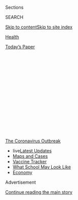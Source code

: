 <div id="app">

<div>

<div>

<div>

<div class="NYTAppHideMasthead css-1q2w90k e1suatyy0">

<div class="section css-ui9rw0 e1suatyy2">

<div class="css-eph4ug er09x8g0">

<div class="css-6n7j50">

</div>

<span class="css-1dv1kvn">Sections</span>

<div class="css-10488qs">

<span class="css-1dv1kvn">SEARCH</span>

</div>

[Skip to content](#site-content)[Skip to site
index](#site-index)

</div>

<div id="masthead-section-label" class="css-1wr3we4 eaxe0e00">

[Health](https://www.nytimes.com/section/health)

</div>

<div class="css-10698na e1huz5gh0">

</div>

</div>

<div id="masthead-bar-one" class="section hasLinks css-15hmgas e1csuq9d3">

<div class="css-uqyvli e1csuq9d0">

</div>

<div class="css-1uqjmks e1csuq9d1">

</div>

<div class="css-9e9ivx">

[](https://myaccount.nytimes.com/auth/login?response_type=cookie&client_id=vi)

</div>

<div class="css-1bvtpon e1csuq9d2">

[Today’s
Paper](https://www.nytimes.com/section/todayspaper)

</div>

</div>

</div>

</div>

<div data-aria-hidden="false">

<div id="site-content" data-role="main">

<div>

<div class="css-1aor85t" style="opacity:0.000000001;z-index:-1;visibility:hidden">

<div class="css-1hqnpie">

<div class="css-epjblv">

<span class="css-17xtcya">[Health](/section/health)</span><span class="css-x15j1o">|</span><span class="css-fwqvlz">How
to Reopen Schools: What Science and Other Countries Teach
Us</span>

</div>

<div class="css-k008qs">

<div class="css-1iwv8en">

<span class="css-18z7m18"></span>

<div>

</div>

</div>

<span class="css-1n6z4y">https://nyti.ms/2ZjbJj5</span>

<div class="css-1705lsu">

<div class="css-4xjgmj">

<div class="css-4skfbu" data-role="toolbar" data-aria-label="Social Media Share buttons, Save button, and Comments Panel with current comment count" data-testid="share-tools">

  - 
  - 
  - 
  - 
    
    <div class="css-6n7j50">
    
    </div>

  - 
  - 

</div>

</div>

</div>

</div>

</div>

</div>

<div id="NYT_TOP_BANNER_REGION" class="css-13pd83m">

<div>

<div id="styln-prism-menu-1592847958612" class="section interactive-content interactive-size-medium css-1edisqu">

<div class="css-17ih8de interactive-body">

<div id="scroll-container" class="css-1gj85ro">

[<span class="styln-title-wrap"><span class="css-1pje3qr">The
Coronavirus</span><span class="css-1pje3qr">
Outbreak</span></span>](https://www.nytimes.com/news-event/coronavirus?action=click&pgtype=Article&state=default&region=TOP_BANNER&context=storylines_menu)

  - <span class="css-kqxiym" data-emphasize="true">live</span>[Latest
    Updates](https://www.nytimes.com/2020/08/02/world/coronavirus-updates.html?action=click&pgtype=Article&state=default&region=TOP_BANNER&context=storylines_menu)
  - [Maps and
    Cases](https://www.nytimes.com/interactive/2020/us/coronavirus-us-cases.html?action=click&pgtype=Article&state=default&region=TOP_BANNER&context=storylines_menu)
  - [Vaccine
    Tracker](https://www.nytimes.com/interactive/2020/science/coronavirus-vaccine-tracker.html?action=click&pgtype=Article&state=default&region=TOP_BANNER&context=storylines_menu)
  - [What School May Look
    Like](https://www.nytimes.com/interactive/2020/07/29/us/schools-reopening-coronavirus.html?action=click&pgtype=Article&state=default&region=TOP_BANNER&context=storylines_menu)
  - [Economy](https://www.nytimes.com/live/2020/07/31/business/stock-market-today-coronavirus?action=click&pgtype=Article&state=default&region=TOP_BANNER&context=storylines_menu)

</div>

</div>

</div>

</div>

</div>

<div id="top-wrapper" class="css-1sy8kpn">

<div id="top-slug" class="css-l9onyx">

Advertisement

</div>

[Continue reading the main
story](#after-top)

<div class="ad top-wrapper" style="text-align:center;height:100%;display:block;min-height:250px">

<div id="top" class="place-ad" data-position="top" data-size-key="top">

</div>

</div>

<div id="after-top">

</div>

</div>

<div>

<div id="sponsor-wrapper" class="css-1hyfx7x">

<div id="sponsor-slug" class="css-19vbshk">

Supported by

</div>

[Continue reading the main
story](#after-sponsor)

<div id="sponsor" class="ad sponsor-wrapper" style="text-align:center;height:100%;display:block">

</div>

<div id="after-sponsor">

</div>

</div>

<div class="css-186x18t">

</div>

<div class="css-1vkm6nb ehdk2mb0">

# How to Reopen Schools: What Science and Other Countries Teach Us

</div>

The pressure to bring American students back to classrooms is intense,
but the calculus is tricky with infections still out of control in many
communities.

<div class="css-79elbk" data-testid="photoviewer-wrapper">

<div class="css-z3e15g" data-testid="photoviewer-wrapper-hidden">

</div>

<div class="css-1a48zt4 ehw59r15" data-testid="photoviewer-children">

![<span class="css-16f3y1r e13ogyst0" data-aria-hidden="true">A worker
sprayed disinfectant in a classroom in Ioannina,
Greece.</span><span class="css-cnj6d5 e1z0qqy90" itemprop="copyrightHolder"><span class="css-1ly73wi e1tej78p0">Credit...</span><span><span>Dimitris
Rapakoussis/EPA, via
Shutterstock</span></span></span>](https://static01.nyt.com/images/2020/07/12/science/00virus-schools-reopen01/merlin_170865825_2993c63a-7bb5-4ae4-853c-2f355b29af24-articleLarge.jpg?quality=75&auto=webp&disable=upscale)

</div>

</div>

<div class="css-18e8msd">

<div class="css-vp77d3 epjyd6m0">

<div class="css-1baulvz">

By [<span class="css-1baulvz" itemprop="name">Pam
Belluck</span>](https://www.nytimes.com/by/pam-belluck),
[<span class="css-1baulvz" itemprop="name">Apoorva
Mandavilli</span>](https://www.nytimes.com/by/apoorva-mandavilli) and
[<span class="css-1baulvz last-byline" itemprop="name">Benedict
Carey</span>](https://www.nytimes.com/by/benedict-carey)

</div>

</div>

  - 
    
    <div class="css-ld3wwf e16638kd2">
    
    July 11,
    2020
    
    </div>

  - 
    
    <div class="css-4xjgmj">
    
    <div class="css-d8bdto" data-role="toolbar" data-aria-label="Social Media Share buttons, Save button, and Comments Panel with current comment count" data-testid="share-tools">
    
      - 
      - 
      - 
      - 
        
        <div class="css-6n7j50">
        
        </div>
    
      - 
      - 
    
    </div>
    
    </div>

</div>

<div class="css-mdjrty">

[Leer en
español](https://www.nytimes.com/es/2020/07/27/espanol/ciencia-y-tecnologia/regreso-a-clases-coronavirus.html "Read in Spanish")

</div>

</div>

<div class="section meteredContent css-1r7ky0e" name="articleBody" itemprop="articleBody">

<div class="css-1fanzo5 StoryBodyCompanionColumn">

<div class="css-53u6y8">

As school districts across the United States consider whether and how to
restart in-person classes, their challenge is complicated by a pair of
fundamental uncertainties: No nation has tried to send children back to
school with the virus raging at levels like America’s, and the
scientific research about transmission in classrooms is limited.

The World Health Organization has now concluded that [the virus is
airborne](https://slack-redir.net/link?url=https%3A%2F%2Fwww.nytimes.com%2F2020%2F07%2F09%2Fhealth%2Fvirus-aerosols-who.html)
in crowded, indoor spaces with poor ventilation, a description that fits
many American schools. But there is enormous pressure to bring students
back — from parents, from pediatricians and child development
specialists, and from President Trump.

“I’m just going to say it: It feels like we’re playing Russian roulette
with our kids and our staff,” said Robin Cogan, a nurse at the Yorkship
School in Camden, N.J., who serves on the state’s committee on reopening
schools.

[Data from around the
world](https://www.cdc.gov/coronavirus/2019-ncov/hcp/pediatric-hcp.html#burden-disease-risk-factors)
clearly shows that children are far less likely to become seriously ill
from the coronavirus than adults. But there are big unanswered
questions, including how often children become infected and what role
they play in transmitting the virus. Some research suggests younger
children are less likely to infect other people than teenagers are,
which would make opening elementary schools less risky than high
schools, but the evidence is not conclusive.

</div>

</div>

<div class="css-1fanzo5 StoryBodyCompanionColumn">

<div class="css-53u6y8">

The experience abroad has shown that measures such as physical
distancing and wearing masks in schools can make a difference. Another
important variable is how widespread the virus is in the community over
all, because that will affect how many people potentially bring it into
a school.

For most districts, the solution won’t be an all-or-nothing approach.
[Many
systems](https://bioethics.jhu.edu/research-and-outreach/projects/eschool-initiative/school-policy-tracker/),
including the nation’s largest, New York City, are devising hybrids that
involve spending some days in classrooms and other days online.

“You have to do a lot more than just waving your hands and say make it
so,” said Dr. Joshua Sharfstein, a professor of the practice at Johns
Hopkins Bloomberg School of Public Health. “First you have to control
the community spread and then you have to open schools thoughtfully.”

## The transmission puzzle

Though children are at much lower risk of getting seriously ill from the
coronavirus than adults, the risk is not zero. A small number of
children have died and others needed intensive care because they
[suffered respiratory
failure](https://www.nytimes.com/2020/04/06/health/coronavirus-children-us.html)
or an [inflammatory
syndrome](https://www.nytimes.com/2020/05/17/health/coronavirus-multisystem-fnflammatory-syndrome-children-teenagers.html)
that caused heart or circulatory problems.

The larger concern with reopening schools is the potential for children
to become infected, many with no symptoms, and then spread the virus to
others, including family members, teachers and other school employees.
Most evidence to date suggests that even if children under 12 are
infected at the same rates as the adults around them, they are less
likely to spread it. The American Academy of Pediatrics has cited some
of this data to [recommend that schools
reopen](https://services.aap.org/en/pages/2019-novel-coronavirus-covid-19-infections/clinical-guidance/covid-19-planning-considerations-return-to-in-person-education-in-schools/)
with proper safety precautions.

</div>

</div>

<div class="css-1fanzo5 StoryBodyCompanionColumn">

<div class="css-53u6y8">

But the bulk of the evidence was collected in countries that were
already in lockdown or had begun to implement other preventive measures.
And few countries have systematically tested children for the virus or
for antibodies that would indicate whether they had been exposed to the
virus.

Infectious disease specialists have been modeling schools’ impact on
community spread beginning as far back as February.

</div>

</div>

<div class="css-79elbk" data-testid="photoviewer-wrapper">

<div class="css-z3e15g" data-testid="photoviewer-wrapper-hidden">

</div>

<div class="css-1a48zt4 ehw59r15" data-testid="photoviewer-children">

![<span class="css-16f3y1r e13ogyst0" data-aria-hidden="true">Nursing
students Soledad Lupian, left, and Edwin Gituma showed first graders at
Ethel Phillips Elementary School in Sacramento how to properly wash
their hands to reduce the spread of the coronavirus in March, before
schools
closed.</span><span class="css-cnj6d5 e1z0qqy90" itemprop="copyrightHolder"><span class="css-1ly73wi e1tej78p0">Credit...</span><span>Max
Whittaker for The New York
Times</span></span>](https://static01.nyt.com/images/2020/07/10/science/00virus-schools-reopen02/merlin_170483466_ca28d6d9-7b78-4509-9b49-9fcddef888b3-articleLarge.jpg?quality=75&auto=webp&disable=upscale)

</div>

</div>

<div class="css-1fanzo5 StoryBodyCompanionColumn">

<div class="css-53u6y8">

In March, most modelers agreed that closing schools [would slow the
progression of
infections](https://www.nytimes.com/2020/05/05/health/coronavirus-children-transmission-school.html).
But wider measures, like social distancing, proved to have a far greater
containing effect, overshadowing the results of school closings,
[according to recent
analyses](https://www.medrxiv.org/content/10.1101/2020.04.16.20068403v1).

The risk of reopening “will depend on how well schools contain
transmission, with masks, for instance, or limiting occupancy,” said
Lauren Ancel Meyers, a professor of biology and statistics at the
University of Texas, Austin, who has been consulting with the city and
school districts. “The background community transmission rate in August
will also be a
factor.”

<div id="NYT_MAIN_CONTENT_1_REGION" class="css-9tf9ac">

<div>

<div id="styln-covid-updates-world" class="section interactive-content interactive-size-medium css-1ftcdic">

<div class="css-17ih8de interactive-body">

<div id="styln-briefing-block" data-asset-id="QXJ0aWNsZTpueXQ6Ly9hcnRpY2xlLzhiMjRmNTQ0LWVhMmUtNTlmNC1hMDZiLTM0YWI3YTlmN2E4YQ==">

<div class="briefing-block-header-section">

# [Latest Updates: Global Coronavirus Outbreak](https://www.nytimes.com/2020/08/01/world/coronavirus-covid-19.html?action=click&pgtype=Article&state=default&region=MAIN_CONTENT_1&context=storylines_live_updates)

<div class="briefing-block-ts">

Updated 2020-08-02T17:52:35.962Z

</div>

</div>

  - [The U.S. reels as July cases more than double the total of any
    other
    month.](https://www.nytimes.com/2020/08/01/world/coronavirus-covid-19.html?action=click&pgtype=Article&state=default&region=MAIN_CONTENT_1&context=storylines_live_updates#link-34047410)
  - [Top U.S. officials work to break an impasse over the federal
    jobless
    benefit.](https://www.nytimes.com/2020/08/01/world/coronavirus-covid-19.html?action=click&pgtype=Article&state=default&region=MAIN_CONTENT_1&context=storylines_live_updates#link-780ec966)
  - [Its outbreak untamed, Melbourne goes into even greater
    lockdown.](https://www.nytimes.com/2020/08/01/world/coronavirus-covid-19.html?action=click&pgtype=Article&state=default&region=MAIN_CONTENT_1&context=storylines_live_updates#link-2bc8948)

<div class="briefing-block-footer">

<div class="briefing-block-footer-meta">

[See more
updates](https://www.nytimes.com/2020/08/01/world/coronavirus-covid-19.html?action=click&pgtype=Article&state=default&region=MAIN_CONTENT_1&context=storylines_live_updates)

</div>

<div class="briefing-block-briefinglinks">

<span>More live coverage:</span>
[Markets](https://www.nytimes.com/live/2020/07/31/business/stock-market-today-coronavirus?action=click&pgtype=Article&state=default&region=MAIN_CONTENT_1&context=storylines_live_updates)

</div>

</div>

</div>

</div>

</div>

</div>

</div>

In Austin, for example, which like cities in Florida and Arizona has
seen a recent acceleration in new cases, the estimated infection rate
now is about seven per 1,000 residents. That means a school with 500
students would have about four carrying the coronavirus. “The school
might be able to contain those, depending on the measures it takes,” Dr.
Meyers said.

If not, schools could help incubate outbreaks, given that they’re
enclosed facilities where students, especially younger ones, are likely
to have great difficulty social distancing, never mind wearing masks.
Even if it turns out that children do not spread the virus efficiently,
all it would take is one or two to seed new chains.

</div>

</div>

<div class="css-1fanzo5 StoryBodyCompanionColumn">

<div class="css-53u6y8">

## The evidence from abroad

So far, countries that reopened schools after reducing infection levels
— and imposed requirements like physical distancing and limits on
class sizes — [have not seen a
surge](https://globalhealth.washington.edu/sites/default/files/COVID-19%20Schools%20Summary%20%282%29.pdf?mkt_tok=eyJpIjoiTkRreE5XWXlORFF3TXpNeCIsInQiOiJIbVNQTTVySEo0Vzk1cHVBZVVqWnFGVmR1UEJxRGdpd01mTXg4OGw3Mk5nTnpmaUoyMGt2UXIwWVZBOE5GVjIybHA5aStrbzJ3MUxsanoxamZibmlocmpSbXZyVFVoV0VHYU1aTGx0RnpsMXlmOEtXSVJqaDJsZ0RJU1BQcVZjZSJ9)
in coronavirus cases.

Norway and Denmark are good examples. Both reopened their schools in
April, a month or so after they were closed, but they initially opened
them only for younger children, keeping high schools shut until later.
They strengthened sanitizing procedures, and have kept class size
limited, children in small groups at recess and space between desks.
Neither country has seen a significant increase in cases.

There have not yet been rigorous scientific studies on the potential for
school-based spread, but a smattering of case reports, most of them not
yet peer-reviewed, bolster the notion that it is not inevitably a high
risk.

</div>

</div>

<div class="css-79elbk" data-testid="photoviewer-wrapper">

<div class="css-z3e15g" data-testid="photoviewer-wrapper-hidden">

</div>

<div class="css-1a48zt4 ehw59r15" data-testid="photoviewer-children">

<div class="css-1xdhyk6 erfvjey0">

<span class="css-1ly73wi e1tej78p0">Image</span>

<div class="css-zjzyr8">

<div data-testid="lazyimage-container" style="height:257.77777777777777px">

</div>

</div>

</div>

<span class="css-16f3y1r e13ogyst0" data-aria-hidden="true">Students at
a primary school in Bangkok returned on July 1, a delayed start to their
academic
year.</span><span class="css-cnj6d5 e1z0qqy90" itemprop="copyrightHolder"><span class="css-1ly73wi e1tej78p0">Credit...</span><span>Adam
Dean for The New York Times</span></span>

</div>

</div>

<div class="css-1fanzo5 StoryBodyCompanionColumn">

<div class="css-53u6y8">

[One snapshot comes from a study in
Ireland](https://www.eurosurveillance.org/content/10.2807/1560-7917.ES.2020.25.21.2000903#html_fulltext)
of six infected people (two high school students, an elementary student
and three adults) who spent time in schools before they were closed in
March. The researchers analyzed 1,155 contacts of the six patients to
see if any had been found to have confirmed coronavirus infection. The
contacts included participants in school activities that could be
fertile ground for transmission, like music lessons on woodwind
instruments, choir practice and sports. None of the students appeared to
have infected any other people, the authors reported, adding that the
only documented transmission of the virus was to two adults who were in
contact with one of the infected adults outside of school.

But there have been school-based outbreaks in countries with higher
community infection levels and countries that apparently eased safety
guidelines too soon. In Israel, the virus infected more than 200
students and staff after schools reopened in early May and lifted limits
on class size a few weeks later, according to a [report by University of
Washington
researchers](https://globalhealth.washington.edu/sites/default/files/COVID-19%20Schools%20Summary%20%282%29.pdf?mkt_tok=eyJpIjoiTkRreE5XWXlORFF3TXpNeCIsInQiOiJIbVNQTTVySEo0Vzk1cHVBZVVqWnFGVmR1UEJxRGdpd01mTXg4OGw3Mk5nTnpmaUoyMGt2UXIwWVZBOE5GVjIybHA5aStrbzJ3MUxsanoxamZibmlocmpSbXZyVFVoV0VHYU1aTGx0RnpsMXlmOEtXSVJqaDJsZ0RJU1BQcVZjZSJ9).

Case studies in some countries suggest differences in virus transmission
in younger children compared to older children.

</div>

</div>

<div class="css-1fanzo5 StoryBodyCompanionColumn">

<div class="css-53u6y8">

In one community in northern France, Crépy-en-Valois, two high school
teachers became ill with Covid-19 in early February, before schools
closed. Scientists from the Institut Pasteur later tested the school’s
students and staff for coronavirus antibodies. They found antibodies in
38 percent of the students, 43 percent of the teachers, and 59 percent
of other school staff, said Dr. Arnaud Fontanet, an epidemiologist at
the institute who led [the
study](https://www.medrxiv.org/content/10.1101/2020.04.18.20071134v1)
and is a member of a committee advising the French government.

“Clearly you know that the virus circulated in the high school,” Dr.
Fontanet said.

Later, the team tested students and staff from six [elementary
schools](https://www.medrxiv.org/content/10.1101/2020.06.25.20140178v2)
in the community. The closure of schools in mid-February provided an
opportunity to see if younger children had become infected when schools
were in session, the point when the virus struck high school students.

Researchers found antibodies in only 9 percent of elementary students, 7
percent of teachers and 4 percent of other staff. They identified three
students in three different elementary schools who had attended classes
with acute coronavirus symptoms before the schools closed. None appeared
to have infected other children, teachers or staff, Dr. Fontanet said.
Two of those symptomatic students had siblings in the high school and
the third had a sister who worked in the high school, he said.

The research also indicated that when an elementary school student
tested positive for coronavirus antibodies, there was a very high
probability that the student’s parents had also been infected, Dr.
Fontanet said. The probability was not nearly as high for parents of
high school students. “When I look at the timing, we think it started in
the high school, moved into the families and then to the young
students,” he said.

Dr. Fontanet said that the findings suggest that older children may be
able to transmit the virus more easily than younger children.

That pattern may also be reflected by the experience in Israel, where
one of the largest school outbreaks, involving about 175 students and
staff, occurred in Gymnasia Rehavia, a middle and high school in
Jerusalem.

<div id="NYT_MAIN_CONTENT_3_REGION" class="css-9tf9ac">

<div>

<div id="styln-prism-freeform-1594220623585" class="section interactive-content interactive-size-medium css-1ftcdic">

<div class="css-17ih8de interactive-body">

<div id="prism-freeform-block-62021" class="css-19mumt8" data-role="complementary" data-storyline="The Coronavirus Outbreak" data-truncated="true" tabindex="0">

<div class="css-a8d9oz">

<div class="css-eb027h">

[](https://www.nytimes.com/news-event/coronavirus?action=click&pgtype=Article&state=default&region=MAIN_CONTENT_3&context=storylines_faq)

### The Coronavirus Outbreak ›

#### Frequently Asked Questions

Updated July 27, 2020

  - #### Should I refinance my mortgage?
    
      - [It could be a good
        idea,](https://www.nytimes.com/article/coronavirus-money-unemployment.html?action=click&pgtype=Article&state=default&region=MAIN_CONTENT_3&context=storylines_faq)
        because mortgage rates have [never been
        lower.](https://www.nytimes.com/2020/07/16/business/mortgage-rates-below-3-percent.html?action=click&pgtype=Article&state=default&region=MAIN_CONTENT_3&context=storylines_faq)
        Refinancing requests have pushed mortgage applications to some
        of the highest levels since 2008, so be prepared to get in line.
        But defaults are also up, so if you’re thinking about buying a
        home, be aware that some lenders have tightened their standards.

  - #### What is school going to look like in September?
    
      - It is unlikely that many schools will return to a normal
        schedule this fall, requiring the grind of [online
        learning](https://www.nytimes.com/2020/06/05/us/coronavirus-education-lost-learning.html?action=click&pgtype=Article&state=default&region=MAIN_CONTENT_3&context=storylines_faq),
        [makeshift child
        care](https://www.nytimes.com/2020/05/29/us/coronavirus-child-care-centers.html?action=click&pgtype=Article&state=default&region=MAIN_CONTENT_3&context=storylines_faq)
        and [stunted
        workdays](https://www.nytimes.com/2020/06/03/business/economy/coronavirus-working-women.html?action=click&pgtype=Article&state=default&region=MAIN_CONTENT_3&context=storylines_faq)
        to continue. California’s two largest public school districts —
        Los Angeles and San Diego — said on July 13, that [instruction
        will be remote-only in the
        fall](https://www.nytimes.com/2020/07/13/us/lausd-san-diego-school-reopening.html?action=click&pgtype=Article&state=default&region=MAIN_CONTENT_3&context=storylines_faq),
        citing concerns that surging coronavirus infections in their
        areas pose too dire a risk for students and teachers. Together,
        the two districts enroll some 825,000 students. They are the
        largest in the country so far to abandon plans for even a
        partial physical return to classrooms when they reopen in
        August. For other districts, the solution won’t be an
        all-or-nothing approach. [Many
        systems](https://bioethics.jhu.edu/research-and-outreach/projects/eschool-initiative/school-policy-tracker/),
        including the nation’s largest, New York City, are devising
        [hybrid
        plans](https://www.nytimes.com/2020/06/26/us/coronavirus-schools-reopen-fall.html?action=click&pgtype=Article&state=default&region=MAIN_CONTENT_3&context=storylines_faq)
        that involve spending some days in classrooms and other days
        online. There’s no national policy on this yet, so check with
        your municipal school system regularly to see what is happening
        in your community.

  - #### Is the coronavirus airborne?
    
      - The coronavirus [can stay aloft for hours in tiny droplets in
        stagnant
        air](https://www.nytimes.com/2020/07/04/health/239-experts-with-one-big-claim-the-coronavirus-is-airborne.html?action=click&pgtype=Article&state=default&region=MAIN_CONTENT_3&context=storylines_faq),
        infecting people as they inhale, mounting scientific evidence
        suggests. This risk is highest in crowded indoor spaces with
        poor ventilation, and may help explain super-spreading events
        reported in meatpacking plants, churches and restaurants. [It’s
        unclear how often the virus is
        spread](https://www.nytimes.com/2020/07/06/health/coronavirus-airborne-aerosols.html?action=click&pgtype=Article&state=default&region=MAIN_CONTENT_3&context=storylines_faq)
        via these tiny droplets, or aerosols, compared with larger
        droplets that are expelled when a sick person coughs or sneezes,
        or transmitted through contact with contaminated surfaces, said
        Linsey Marr, an aerosol expert at Virginia Tech. Aerosols are
        released even when a person without symptoms exhales, talks or
        sings, according to Dr. Marr and more than 200 other experts,
        who [have outlined the evidence in an open letter to the World
        Health
        Organization](https://academic.oup.com/cid/article/doi/10.1093/cid/ciaa939/5867798).

  - #### What are the symptoms of coronavirus?
    
      - Common symptoms [include fever, a dry cough, fatigue and
        difficulty breathing or shortness of
        breath.](https://www.nytimes.com/article/symptoms-coronavirus.html?action=click&pgtype=Article&state=default&region=MAIN_CONTENT_3&context=storylines_faq)
        Some of these symptoms overlap with those of the flu, making
        detection difficult, but runny noses and stuffy sinuses are less
        common. [The C.D.C. has
        also](https://www.nytimes.com/2020/04/27/health/coronavirus-symptoms-cdc.html?action=click&pgtype=Article&state=default&region=MAIN_CONTENT_3&context=storylines_faq)
        added chills, muscle pain, sore throat, headache and a new loss
        of the sense of taste or smell as symptoms to look out for. Most
        people fall ill five to seven days after exposure, but symptoms
        may appear in as few as two days or as many as 14 days.

  - #### Does asymptomatic transmission of Covid-19 happen?
    
      - So far, the evidence seems to show it does. A widely cited
        [paper](https://www.nature.com/articles/s41591-020-0869-5)
        published in April suggests that people are most infectious
        about two days before the onset of coronavirus symptoms and
        estimated that 44 percent of new infections were a result of
        transmission from people who were not yet showing symptoms.
        Recently, a top expert at the World Health Organization stated
        that transmission of the coronavirus by people who did not have
        symptoms was “very rare,” [but she later walked back that
        statement.](https://www.nytimes.com/2020/06/09/world/coronavirus-updates.html?action=click&pgtype=Article&state=default&region=MAIN_CONTENT_3&context=storylines_faq#link-1f302e21)

<div id="styln-survey-component-62021" class="styln-survey-component" data-surveyname="faq" data-surveystoryline="coronavirus">

</div>

</div>

<div class="css-6mllg9">

</div>

<div class="css-pmm6ed">

<span class="css-5gimkt"></span>

</div>

</div>

</div>

</div>

</div>

</div>

</div>

There are different theories about why older children would be more
likely to transmit the virus than younger children. Some scientists say
that younger children are less likely to have Covid-19 symptoms like
coughs and less likely to have strong speaking voices, both of which can
transmit the virus in droplets. Other researchers are examining whether
proteins that enable the virus to enter lung cells and replicate are
less abundant in children, limiting the severity of their infection and
potentially their ability to transmit the virus.

</div>

</div>

<div class="css-1fanzo5 StoryBodyCompanionColumn">

<div class="css-53u6y8">

## What schools can do

Testing for infections in schools is essential, public health experts
said. The Centers for Disease Control and Prevention recommends testing
of students or teachers based only on symptoms or a history of exposure.
But that will not catch everyone who is infected.

“We know that asymptomatic or pre-symptomatic spread is real, and we
know that kids are less likely to show symptoms if they’re infected than
adults,” said Dr. Megan Ranney, an emergency medicine doctor and expert
in adolescent health at Brown University. Schools should randomly test
students and teachers, she said, but that may be impossible given the
lack of funding and limited testing even in hospitals.

Countries that have reopened schools have implemented a range of safety
guidelines.

</div>

</div>

<div class="css-79elbk" data-testid="photoviewer-wrapper">

<div class="css-z3e15g" data-testid="photoviewer-wrapper-hidden">

</div>

<div class="css-1a48zt4 ehw59r15" data-testid="photoviewer-children">

<div class="css-1xdhyk6 erfvjey0">

<span class="css-1ly73wi e1tej78p0">Image</span>

<div class="css-zjzyr8">

<div data-testid="lazyimage-container" style="height:257.77777777777777px">

</div>

</div>

</div>

<span class="css-16f3y1r e13ogyst0" data-aria-hidden="true">Students
returned to school in Thun, Switzerland, on May 11, after a coronavirus
lockdown kept them
home.</span><span class="css-cnj6d5 e1z0qqy90" itemprop="copyrightHolder"><span class="css-1ly73wi e1tej78p0">Credit...</span><span>Peter
Schneider/EPA, via Shutterstock</span></span>

</div>

</div>

<div class="css-1fanzo5 StoryBodyCompanionColumn">

<div class="css-53u6y8">

Some countries initially brought back only a portion of their students —
younger children in Denmark, Norway, Belgium, Switzerland and Greece;
older children in Germany, according to the [report by University of
Washington
researchers](https://globalhealth.washington.edu/sites/default/files/COVID-19%20Schools%20Summary%20%282%29.pdf?mkt_tok=eyJpIjoiTkRreE5XWXlORFF3TXpNeCIsInQiOiJIbVNQTTVySEo0Vzk1cHVBZVVqWnFGVmR1UEJxRGdpd01mTXg4OGw3Mk5nTnpmaUoyMGt2UXIwWVZBOE5GVjIybHA5aStrbzJ3MUxsanoxamZibmlocmpSbXZyVFVoV0VHYU1aTGx0RnpsMXlmOEtXSVJqaDJsZ0RJU1BQcVZjZSJ9).
Belgium brought back students in shifts on alternate days.

Several countries limited class size, often allowing a maximum of 10 to
15 students in a classroom. Many place desks several feet apart. Several
countries group children in pods or cohorts with social interaction
largely restricted to those groups, especially at recess and lunchtime.

Mask-wearing policies vary. In Asia, where the practice of wearing masks
during flu season is common, many countries are requiring masks in
school. Elsewhere, some countries required masks for only some students
or staff, such as teachers in Belgium and high school students in
France, according to the University of Washington report.

In Germany, students who test negative for the virus do not have to wear
masks, according to the report, which said that since opening schools,
Germany has seen increased transmission of the virus among students, but
not school staff.

</div>

</div>

<div class="css-1fanzo5 StoryBodyCompanionColumn">

<div class="css-53u6y8">

The C.D.C. has outlined steps schools can take to minimize the risks for
students, including maintaining a distance of six feet, washing hands
and wearing masks.

“The guidelines are already exceptionally weak,” said Carl Bergstrom, an
infectious diseases expert at the University of Washington in Seattle.
He and others said they feared that the recommendations would get
watered down even more in response to political pressure.

The C.D.C. has been working on new recommendations for reopening schools
for several weeks, in consultation with organizations like the National
Association of School Nurses, according to a C.D.C. spokeswoman. The
five planned documents include guidance on symptom screening and face
masks, and a checklist for parents or guardians trying to decide whether
to send their children to school. But they do not include any
information on improving ventilation or curtailing airborne spread of
the virus.

Schools will need to ensure that they circulate fresh air, whether by
filtering the air, pumping it in from the outside, or simply by opening
windows, said Saskia Popescu, a hospital epidemiologist at The
University of Arizona. School nurses like Ms. Cogan will also need
protective equipment like gloves, gowns and N95 masks.

There are differences in how other countries are responding when
coronavirus cases are identified in schools, with some countries, like
Israel, closing entire schools for a single case and others taking the
more targeted approach of sending students and teachers in an affected
classroom into home quarantine for two weeks.

Dr. Kathryn Edwards, an infectious disease specialist and professor of
pediatrics at Vanderbilt University School of Medicine, is advising
Nashville schools on reopening approaches. She said the district is
still evaluating how far apart desks should be. “Some people say you
only need three feet and others say you need six feet, and others wonder
with the aerosol issue, do we need more distance?”

Dr. Edwards said she was disappointed by Nashville’s decision, announced
Thursday, to conduct classes [online for the first month of
school](https://www.tennessean.com/story/news/education/2020/07/09/metro-schools-academic-year-start-online-nashville-students/5383315002/),
at least until Labor Day.

</div>

</div>

<div class="css-1fanzo5 StoryBodyCompanionColumn">

<div class="css-53u6y8">

Keeping schools closed for a prolonged stretch has worrisome
implications for social and academic development, child development
experts say. It also became evident this spring that denying children a
real school day deepened racial and economic inequalities.

“There is really damage to kids if they don’t go to school,” Dr. Edwards
said. “I think we have got to think of the kids and getting them back to
school safely.”

</div>

</div>

<div>

</div>

</div>

<div>

</div>

<div>

</div>

<div>

</div>

<div>

<div id="bottom-wrapper" class="css-1ede5it">

<div id="bottom-slug" class="css-l9onyx">

Advertisement

</div>

[Continue reading the main
story](#after-bottom)

<div id="bottom" class="ad bottom-wrapper" style="text-align:center;height:100%;display:block;min-height:90px">

</div>

<div id="after-bottom">

</div>

</div>

</div>

</div>

</div>

## Site Index

<div>

</div>

## Site Information Navigation

  - [© <span>2020</span> <span>The New York Times
    Company</span>](https://help.nytimes.com/hc/en-us/articles/115014792127-Copyright-notice)

<!-- end list -->

  - [NYTCo](https://www.nytco.com/)
  - [Contact
    Us](https://help.nytimes.com/hc/en-us/articles/115015385887-Contact-Us)
  - [Work with us](https://www.nytco.com/careers/)
  - [Advertise](https://nytmediakit.com/)
  - [T Brand Studio](http://www.tbrandstudio.com/)
  - [Your Ad
    Choices](https://www.nytimes.com/privacy/cookie-policy#how-do-i-manage-trackers)
  - [Privacy](https://www.nytimes.com/privacy)
  - [Terms of
    Service](https://help.nytimes.com/hc/en-us/articles/115014893428-Terms-of-service)
  - [Terms of
    Sale](https://help.nytimes.com/hc/en-us/articles/115014893968-Terms-of-sale)
  - [Site
    Map](https://spiderbites.nytimes.com)
  - [Help](https://help.nytimes.com/hc/en-us)
  - [Subscriptions](https://www.nytimes.com/subscription?campaignId=37WXW)

</div>

</div>

</div>

</div>
